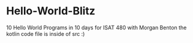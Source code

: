 # Hello-World-Blitz
10 Hello World Programs in 10 days for ISAT 480 with Morgan Benton
the kotlin code file is inside of src :)
